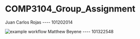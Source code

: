 # COMP3104_Group_Assignment
Juan Carlos Rojas ---- 101202014


![example workflow](https://github.com/bycold1/COMP3104_Group_Assignment/actions/workflows/testing.yml/badge.svg)
Matthew Beyene ---- 101322548
